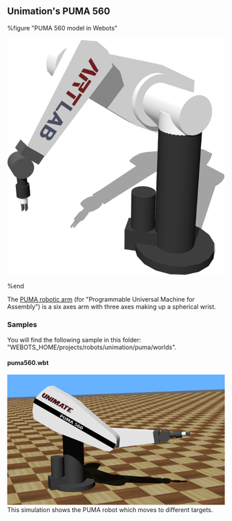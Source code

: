 ## Unimation's PUMA 560

%figure "PUMA 560 model in Webots"

![model.png](images/robots/puma/model.png)

%end

The [PUMA robotic arm](https://en.wikipedia.org/wiki/Programmable_Universal_Machine_for_Assembly#Model_560_C) (for "Programmable Universal Machine for Assembly") is a six axes arm with three axes making up a spherical wrist.

### Samples

You will find the following sample in this folder: "WEBOTS\_HOME/projects/robots/unimation/puma/worlds".

#### puma560.wbt

![puma560.wbt.png](images/robots/puma/puma560.wbt.png) This simulation shows the PUMA robot which moves to different targets.
